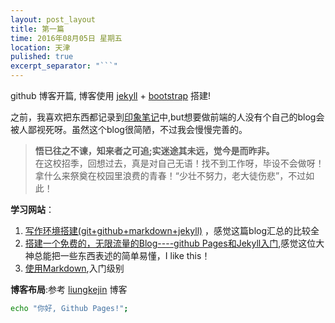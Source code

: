 ```yaml
---
layout: post_layout
title: 第一篇
time: 2016年08月05日 星期五
location: 天津
pulished: true
excerpt_separator: "```"
---
```


 github 博客开篇, 博客使用 [jekyll](http://jekyll.bootcss.com/) + [bootstrap](http://v3.bootcss.com) 搭建!

 之前，我喜欢把东西都记录到[印象笔记](https://www.yinxiang.com/)中,but想要做前端的人没有个自己的blog会被人鄙视死呀。虽然这个blog很简陋，不过我会慢慢完善的。

 >**悟已往之不谏，知来者之可追;实迷途其未远，觉今是而昨非。**  
   在这校招季，回想过去，真是对自己无语！找不到工作呀，毕设不会做呀！拿什么来祭奠在校园里浪费的青春！“少壮不努力，老大徒伤悲”，不过如此！



**学习网站**： 
1. [写作环境搭建(git+github+markdown+jekyll)](https://site.douban.com/196781/widget/notes/12161495/note/264946576/) ，感觉这篇blog汇总的比较全
2. [搭建一个免费的，无限流量的Blog----github Pages和Jekyll入门](http://www.ruanyifeng.com/blog/2012/08/blogging_with_jekyll.html),感觉这位大神总能把一些东西表述的简单易懂，I like this！
3. [使用Markdown](http://www.ituring.com.cn/article/23),入门级别


**博客布局**:参考 [liungkejin](https://github.com/liungkejin/liungkejin.github.io) 博客




```bash
echo "你好, Github Pages!";
```
